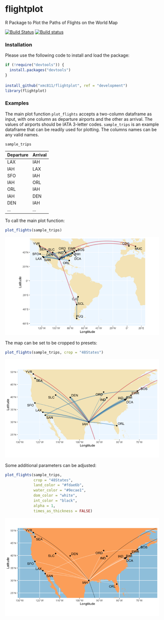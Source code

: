 # flightplot
R Package to Plot the Paths of Flights on the World Map

[![Build Status](https://travis-ci.org/xmc811/flightplot.svg?branch=master)](https://travis-ci.org/xmc811/flightplot)
[![Build status](https://ci.appveyor.com/api/projects/status/qvp3kbwjkjd3clr2/branch/master?svg=true)](https://ci.appveyor.com/project/xmc811/flightplot/branch/master)


### Installation

Please use the following code to install and load the package:

```R
if (!require("devtools")) {
  install.packages("devtools")
}

install_github("xmc811/flightplot", ref = "development")
library(flightplot)
```


### Examples

The main plot function `plot_flights` accepts a two-column dataframe as input, with one column as departure airports and the other as arrival. The values of airports should be IATA 3-letter codes. `sample_trips` is an example dataframe that can be readily used for plotting. The columns names can be any valid names.

```R
sample_trips
```

| Departure | Arrival |
|-----|-----|
| LAX | IAH |
| IAH | LAX |
| SFO | IAH |
| IAH | ORL |
| ORL | IAH |
| IAH | DEN |
| DEN | IAH |
| ... | ... |


To call the main plot function:

```R
plot_flights(sample_trips)
```
<p align="center">
<img src=https://github.com/xmc811/flightplot/blob/master/images/plot_1.png/>
</p>

The map can be set to be cropped to presets:

```R
plot_flights(sample_trips, crop = "48States")
```
<p align="center">
<img src=https://github.com/xmc811/flightplot/blob/master/images/plot_2.png/>
</p>

Some additional parameters can be adjusted:

```R
plot_flights(sample_trips,
             crop = "48States", 
             land_color = "#fdae6b", 
             water_color = "#9ecae1", 
             dom_color = "white", 
             int_color = "black", 
             alpha = 1,
             times_as_thickness = FALSE)
```
<p align="center">
<img src=https://github.com/xmc811/flightplot/blob/master/images/plot_3.png/>
</p>

